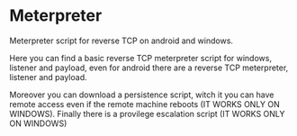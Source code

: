 # Meterpreter
Meterpreter script for reverse TCP on android and windows.

Here you can find a basic reverse TCP meterpreter script for windows, listener and payload, even for android there are a reverse TCP meterpreter, listener and payload.

Moreover you can download a persistence script, witch it you can have remote access even if the remote machine reboots (IT WORKS ONLY ON WINDOWS).
Finally there is a provilege escalation script (IT WORKS ONLY ON WINDOWS)